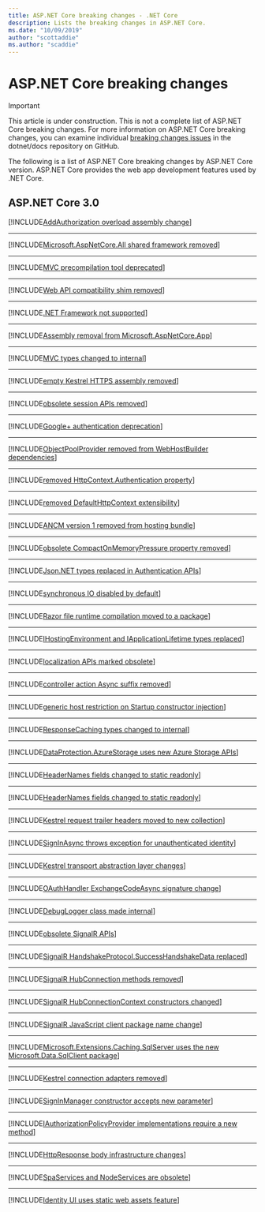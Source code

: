 ```yaml
---
title: ASP.NET Core breaking changes - .NET Core
description: Lists the breaking changes in ASP.NET Core.
ms.date: "10/09/2019"
author: "scottaddie"
ms.author: "scaddie"
---
```

# ASP.NET Core breaking changes

> [!IMPORTANT]
> This article is under construction. This is not a complete list of ASP.NET Core breaking changes. For more information on ASP.NET Core breaking changes, you can examine individual [breaking changes issues](https://github.com/dotnet/docs/issues?q=is%3Aissue+is%3Aopen+label%3Abreaking-change) in the dotnet/docs repository on GitHub.

The following is a list of ASP.NET Core breaking changes by ASP.NET Core version. ASP.NET Core provides the web app development features used by .NET Core.

## ASP.NET Core 3.0

[!INCLUDE[AddAuthorization overload assembly change](~/includes/core-changes/aspnetcore/3.0/add-authz-assembly-change.md)]

***

[!INCLUDE[Microsoft.AspNetCore.All shared framework removed](~/includes/core-changes/aspnetcore/3.0/all-shared-framework-removed.md)]

***

[!INCLUDE[MVC precompilation tool deprecated](~/includes/core-changes/aspnetcore/3.0/mvc-precompilation-tool-deprecated.md)]

***

[!INCLUDE[Web API compatibility shim removed](~/includes/core-changes/aspnetcore/3.0/webapi-compat-shim-removed.md)]

***

[!INCLUDE[.NET Framework not supported](~/includes/core-changes/aspnetcore/3.0/netfx-tfm-support.md)]

***

[!INCLUDE[Assembly removal from Microsoft.AspNetCore.App](~/includes/core-changes/aspnetcore/3.0/app-shared-framework-assemblies.md)]

***

[!INCLUDE[MVC types changed to internal](~/includes/core-changes/aspnetcore/3.0/mvc-pubternal-to-internal.md)]

***

[!INCLUDE[empty Kestrel HTTPS assembly removed](~/includes/core-changes/aspnetcore/3.0/empty-kestrel-assembly-removed.md)]

***

[!INCLUDE[obsolete session APIs removed](~/includes/core-changes/aspnetcore/3.0/obsolete-session-apis-removed.md)]

***

[!INCLUDE[Google+ authentication deprecation](~/includes/core-changes/aspnetcore/3.0/google-plus-authn-changes.md)]

***

[!INCLUDE[ObjectPoolProvider removed from WebHostBuilder dependencies](~/includes/core-changes/aspnetcore/3.0/objectpoolprovider-webhostbuilder-dependencies.md)]

***

[!INCLUDE[removed HttpContext.Authentication property](~/includes/core-changes/aspnetcore/3.0/httpcontext-authn-property-removed.md)]

***

[!INCLUDE[removed DefaultHttpContext extensibility](~/includes/core-changes/aspnetcore/3.0/defaulthttpcontext-extensibility-removed.md)]

***

[!INCLUDE[ANCM version 1 removed from hosting bundle](~/includes/core-changes/aspnetcore/3.0/ancmv1-hosting-bundle-removal.md)]

***

[!INCLUDE[obsolete CompactOnMemoryPressure property removed](~/includes/core-changes/aspnetcore/3.0/memorycacheoptions-property-removed.md)]

***

[!INCLUDE[Json.NET types replaced in Authentication APIs](~/includes/core-changes/aspnetcore/3.0/authn-apis-json-types.md)]

***

[!INCLUDE[synchronous IO disabled by default](~/includes/core-changes/aspnetcore/3.0/synchronous-io-disabled.md)]

***

[!INCLUDE[Razor file runtime compilation moved to a package](~/includes/core-changes/aspnetcore/3.0/razor-runtime-compilation-package.md)]

***

[!INCLUDE[IHostingEnvironment and IApplicationLifetime types replaced](~/includes/core-changes/aspnetcore/3.0/ihostingenv-iapplifetime-types-replaced.md)]

***

[!INCLUDE[localization APIs marked obsolete](~/includes/core-changes/aspnetcore/3.0/localization-apis-marked-obsolete.md)]

***

[!INCLUDE[controller action Async suffix removed](~/includes/core-changes/aspnetcore/3.0/action-async-suffix-trimmed.md)]

***

[!INCLUDE[generic host restriction on Startup constructor injection](~/includes/core-changes/aspnetcore/3.0/generic-host-startup-ctor-restriction.md)]

***

[!INCLUDE[ResponseCaching types changed to internal](~/includes/core-changes/aspnetcore/3.0/responsecaching-pubternal-to-internal.md)]

***

[!INCLUDE[DataProtection.AzureStorage uses new Azure Storage APIs](~/includes/core-changes/aspnetcore/3.0/dpazstorage-using-azstorage-apis.md)]

***

[!INCLUDE[HeaderNames fields changed to static readonly](~/includes/core-changes/aspnetcore/3.0/headernames-constants-staticreadonly.md)]

***

[!INCLUDE[HeaderNames fields changed to static readonly](~/includes/core-changes/aspnetcore/3.0/identityui-bootstrap-version.md)]

***

[!INCLUDE[Kestrel request trailer headers moved to new collection](~/includes/core-changes/aspnetcore/3.0/kestrel-request-trailer-headers.md)]

***

[!INCLUDE[SignInAsync throws exception for unauthenticated identity](~/includes/core-changes/aspnetcore/3.0/signinasync-throws-exception.md)]

***

[!INCLUDE[Kestrel transport abstraction layer changes](~/includes/core-changes/aspnetcore/3.0/kestrel-transport-abstractions.md)]

***

[!INCLUDE[OAuthHandler ExchangeCodeAsync signature change](~/includes/core-changes/aspnetcore/3.0/exchangecodeasync-signature-change.md)]

***

[!INCLUDE[DebugLogger class made internal](~/includes/core-changes/aspnetcore/3.0/debuglogger-to-internal.md)]

***

[!INCLUDE[obsolete SignalR APIs](~/includes/core-changes/aspnetcore/3.0/obsolete-signalr-apis.md)]

***

[!INCLUDE[SignalR HandshakeProtocol.SuccessHandshakeData replaced](~/includes/core-changes/aspnetcore/3.0/signalr-successhandshakedata-replaced.md)]

***

[!INCLUDE[SignalR HubConnection methods removed](~/includes/core-changes/aspnetcore/3.0/signalr-hubconnection-methods-removed.md)]

***

[!INCLUDE[SignalR HubConnectionContext constructors changed](~/includes/core-changes/aspnetcore/3.0/signalr-hubconnectioncontext-ctors.md)]

***

[!INCLUDE[SignalR JavaScript client package name change](~/includes/core-changes/aspnetcore/3.0/signalr-js-client-package-name.md)]

***

[!INCLUDE[Microsoft.Extensions.Caching.SqlServer uses the new Microsoft.Data.SqlClient package](~/includes/core-changes/aspnetcore/3.0/new-sqlclient-package.md)]

***

[!INCLUDE[Kestrel connection adapters removed](~/includes/core-changes/aspnetcore/3.0/kestrel-connection-adapters-removed.md)]

***

[!INCLUDE[SignInManager constructor accepts new parameter](~/includes/core-changes/aspnetcore/3.0/signinmanager-ctor-parameter.md)]

***

[!INCLUDE[IAuthorizationPolicyProvider implementations require a new method](~/includes/core-changes/aspnetcore/3.0/iauthzpolicyprovider-new-method.md)]

***

[!INCLUDE[HttpResponse body infrastructure changes](~/includes/core-changes/aspnetcore/3.0/httpresponse-body-changes.md)]

***

[!INCLUDE[SpaServices and NodeServices are obsolete](~/includes/core-changes/aspnetcore/3.0/spaservices-nodeservices-obsolete.md)]

***

[!INCLUDE[Identity UI uses static web assets feature](~/includes/core-changes/aspnetcore/3.0/identityui-static-web-assets.md)]
